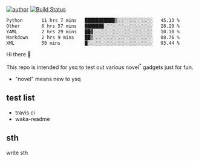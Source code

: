 [![author](https://img.shields.io/badge/author-ysq-green)](https://github.com/Yang-Shiqin)
[![Build Status](https://app.travis-ci.com/Yang-Shiqin/testall.svg?branch=main)](https://app.travis-ci.com/Yang-Shiqin/testall)

<!--START_SECTION:waka-->

```txt
Python       11 hrs 7 mins   ███████████▒░░░░░░░░░░░░░   45.13 %
Other        6 hrs 57 mins   ███████░░░░░░░░░░░░░░░░░░   28.20 %
YAML         2 hrs 29 mins   ██▓░░░░░░░░░░░░░░░░░░░░░░   10.10 %
Markdown     2 hrs 9 mins    ██▒░░░░░░░░░░░░░░░░░░░░░░   08.76 %
XML          50 mins         █░░░░░░░░░░░░░░░░░░░░░░░░   03.44 %
```

<!--END_SECTION:waka-->

Hi there 👋

This repo is intended for ysq to test out various novel<sup>*</sup> gadgets just for fun.

- "novel" means new to ysq

## test list
- travis ci
- waka-readme


## sth
write sth

